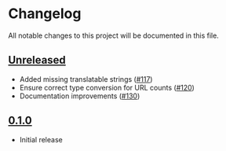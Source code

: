 # Changelog

All notable changes to this project will be documented in this file.

## [Unreleased]

- Added missing translatable strings ([#117](https://github.com/GoogleChromeLabs/wp-sitemaps/pull/117))
- Ensure correct type conversion for URL counts ([#120](https://github.com/GoogleChromeLabs/wp-sitemaps/pull/120))
- Documentation improvements ([#130](https://github.com/GoogleChromeLabs/wp-sitemaps/pull/130))

## [0.1.0]

- Initial release

[unreleased]: https://github.com/olivierlacan/keep-a-changelog/compare/v0.1.0...HEAD
[0.1.0]: https://github.com/olivierlacan/keep-a-changelog/releases/tag/v0.1.0
